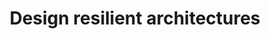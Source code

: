---
title: Design resilient architectures
sidebar:
  order: 2
tableOfContents:
  minHeadingLevel: 2
  maxHeadingLevel: 5
---